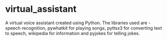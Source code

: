 # virtual_assistant
A virtual voice assistant created using Python. The libraries used are - speech recognition, pywhatkit for playing songs, pyttsx3 for converting text to speech, wikipedia for information and pyjokes for telling jokes.
